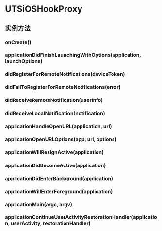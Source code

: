 # UTSiOSHookProxy


## 实例方法


### onCreate()

<!-- UTSJSON.UTSiOSHookProxy.onCreate.description -->

<!-- UTSJSON.UTSiOSHookProxy.onCreate.param -->

<!-- UTSJSON.UTSiOSHookProxy.onCreate.returnValue -->

<!-- UTSJSON.UTSiOSHookProxy.onCreate.compatibility -->

### applicationDidFinishLaunchingWithOptions(application, launchOptions)

<!-- UTSJSON.UTSiOSHookProxy.applicationDidFinishLaunchingWithOptions.description -->

<!-- UTSJSON.UTSiOSHookProxy.applicationDidFinishLaunchingWithOptions.param -->

<!-- UTSJSON.UTSiOSHookProxy.applicationDidFinishLaunchingWithOptions.returnValue -->

<!-- UTSJSON.UTSiOSHookProxy.applicationDidFinishLaunchingWithOptions.compatibility -->

### didRegisterForRemoteNotifications(deviceToken)

<!-- UTSJSON.UTSiOSHookProxy.didRegisterForRemoteNotifications.description -->

<!-- UTSJSON.UTSiOSHookProxy.didRegisterForRemoteNotifications.param -->

<!-- UTSJSON.UTSiOSHookProxy.didRegisterForRemoteNotifications.returnValue -->

<!-- UTSJSON.UTSiOSHookProxy.didRegisterForRemoteNotifications.compatibility -->

### didFailToRegisterForRemoteNotifications(error)

<!-- UTSJSON.UTSiOSHookProxy.didFailToRegisterForRemoteNotifications.description -->

<!-- UTSJSON.UTSiOSHookProxy.didFailToRegisterForRemoteNotifications.param -->

<!-- UTSJSON.UTSiOSHookProxy.didFailToRegisterForRemoteNotifications.returnValue -->

<!-- UTSJSON.UTSiOSHookProxy.didFailToRegisterForRemoteNotifications.compatibility -->

### didReceiveRemoteNotification(userInfo)

<!-- UTSJSON.UTSiOSHookProxy.didReceiveRemoteNotification.description -->

<!-- UTSJSON.UTSiOSHookProxy.didReceiveRemoteNotification.param -->

<!-- UTSJSON.UTSiOSHookProxy.didReceiveRemoteNotification.returnValue -->

<!-- UTSJSON.UTSiOSHookProxy.didReceiveRemoteNotification.compatibility -->

### didReceiveLocalNotification(notification)

<!-- UTSJSON.UTSiOSHookProxy.didReceiveLocalNotification.description -->

<!-- UTSJSON.UTSiOSHookProxy.didReceiveLocalNotification.param -->

<!-- UTSJSON.UTSiOSHookProxy.didReceiveLocalNotification.returnValue -->

<!-- UTSJSON.UTSiOSHookProxy.didReceiveLocalNotification.compatibility -->

### applicationHandleOpenURL(application, url)

<!-- UTSJSON.UTSiOSHookProxy.applicationHandleOpenURL.description -->

<!-- UTSJSON.UTSiOSHookProxy.applicationHandleOpenURL.param -->

<!-- UTSJSON.UTSiOSHookProxy.applicationHandleOpenURL.returnValue -->

<!-- UTSJSON.UTSiOSHookProxy.applicationHandleOpenURL.compatibility -->

### applicationOpenURLOptions(app, url, options)

<!-- UTSJSON.UTSiOSHookProxy.applicationOpenURLOptions.description -->

<!-- UTSJSON.UTSiOSHookProxy.applicationOpenURLOptions.param -->

<!-- UTSJSON.UTSiOSHookProxy.applicationOpenURLOptions.returnValue -->

<!-- UTSJSON.UTSiOSHookProxy.applicationOpenURLOptions.compatibility -->

### applicationWillResignActive(application)

<!-- UTSJSON.UTSiOSHookProxy.applicationWillResignActive.description -->

<!-- UTSJSON.UTSiOSHookProxy.applicationWillResignActive.param -->

<!-- UTSJSON.UTSiOSHookProxy.applicationWillResignActive.returnValue -->

<!-- UTSJSON.UTSiOSHookProxy.applicationWillResignActive.compatibility -->

### applicationDidBecomeActive(application)

<!-- UTSJSON.UTSiOSHookProxy.applicationDidBecomeActive.description -->

<!-- UTSJSON.UTSiOSHookProxy.applicationDidBecomeActive.param -->

<!-- UTSJSON.UTSiOSHookProxy.applicationDidBecomeActive.returnValue -->

<!-- UTSJSON.UTSiOSHookProxy.applicationDidBecomeActive.compatibility -->

### applicationDidEnterBackground(application)

<!-- UTSJSON.UTSiOSHookProxy.applicationDidEnterBackground.description -->

<!-- UTSJSON.UTSiOSHookProxy.applicationDidEnterBackground.param -->

<!-- UTSJSON.UTSiOSHookProxy.applicationDidEnterBackground.returnValue -->

<!-- UTSJSON.UTSiOSHookProxy.applicationDidEnterBackground.compatibility -->

### applicationWillEnterForeground(application)

<!-- UTSJSON.UTSiOSHookProxy.applicationWillEnterForeground.description -->

<!-- UTSJSON.UTSiOSHookProxy.applicationWillEnterForeground.param -->

<!-- UTSJSON.UTSiOSHookProxy.applicationWillEnterForeground.returnValue -->

<!-- UTSJSON.UTSiOSHookProxy.applicationWillEnterForeground.compatibility -->

### applicationMain(argc, argv)

<!-- UTSJSON.UTSiOSHookProxy.applicationMain.description -->

<!-- UTSJSON.UTSiOSHookProxy.applicationMain.param -->

<!-- UTSJSON.UTSiOSHookProxy.applicationMain.returnValue -->

<!-- UTSJSON.UTSiOSHookProxy.applicationMain.compatibility -->

### applicationContinueUserActivityRestorationHandler(application, userActivity, restorationHandler)

<!-- UTSJSON.UTSiOSHookProxy.applicationContinueUserActivityRestorationHandler.description -->

<!-- UTSJSON.UTSiOSHookProxy.applicationContinueUserActivityRestorationHandler.param -->

<!-- UTSJSON.UTSiOSHookProxy.applicationContinueUserActivityRestorationHandler.returnValue -->

<!-- UTSJSON.UTSiOSHookProxy.applicationContinueUserActivityRestorationHandler.compatibility -->